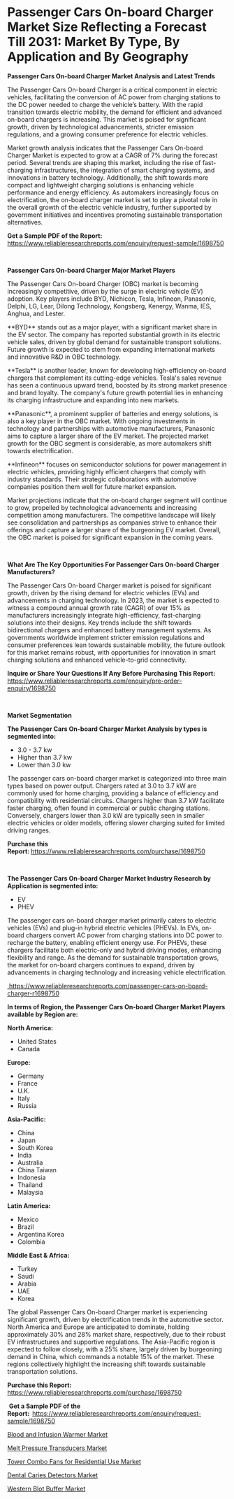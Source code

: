 <p><h1>Passenger Cars On-board Charger Market Size Reflecting a Forecast Till 2031: Market By Type, By Application and By Geography</h1></p><p><strong>Passenger Cars On-board Charger Market Analysis and Latest Trends</strong></p>
<p><p>The Passenger Cars On-board Charger is a critical component in electric vehicles, facilitating the conversion of AC power from charging stations to the DC power needed to charge the vehicle’s battery. With the rapid transition towards electric mobility, the demand for efficient and advanced on-board chargers is increasing. This market is poised for significant growth, driven by technological advancements, stricter emission regulations, and a growing consumer preference for electric vehicles.</p><p>Market growth analysis indicates that the Passenger Cars On-board Charger Market is expected to grow at a CAGR of 7% during the forecast period. Several trends are shaping this market, including the rise of fast-charging infrastructures, the integration of smart charging systems, and innovations in battery technology. Additionally, the shift towards more compact and lightweight charging solutions is enhancing vehicle performance and energy efficiency. As automakers increasingly focus on electrification, the on-board charger market is set to play a pivotal role in the overall growth of the electric vehicle industry, further supported by government initiatives and incentives promoting sustainable transportation alternatives.</p></p>
<p><strong>Get a Sample PDF of the Report:&nbsp;</strong> <a href="https://www.reliableresearchreports.com/enquiry/request-sample/1698750?utm_campaign=114&utm_medium=2&utm_source=Github&utm_content=ia&utm_term=05112024&utm_id=passenger-cars-on-board-charger">https://www.reliableresearchreports.com/enquiry/request-sample/1698750</a></p>
<p>&nbsp;</p>
<p><strong>Passenger Cars On-board Charger Major Market Players</strong></p>
<p><p>The Passenger Cars On-board Charger (OBC) market is becoming increasingly competitive, driven by the surge in electric vehicle (EV) adoption. Key players include BYD, Nichicon, Tesla, Infineon, Panasonic, Delphi, LG, Lear, Dilong Technology, Kongsberg, Kenergy, Wanma, IES, Anghua, and Lester.</p><p>**BYD** stands out as a major player, with a significant market share in the EV sector. The company has reported substantial growth in its electric vehicle sales, driven by global demand for sustainable transport solutions. Future growth is expected to stem from expanding international markets and innovative R&D in OBC technology.</p><p>**Tesla** is another leader, known for developing high-efficiency on-board chargers that complement its cutting-edge vehicles. Tesla's sales revenue has seen a continuous upward trend, boosted by its strong market presence and brand loyalty. The company's future growth potential lies in enhancing its charging infrastructure and expanding into new markets.</p><p>**Panasonic**, a prominent supplier of batteries and energy solutions, is also a key player in the OBC market. With ongoing investments in technology and partnerships with automotive manufacturers, Panasonic aims to capture a larger share of the EV market. The projected market growth for the OBC segment is considerable, as more automakers shift towards electrification.</p><p>**Infineon** focuses on semiconductor solutions for power management in electric vehicles, providing highly efficient chargers that comply with industry standards. Their strategic collaborations with automotive companies position them well for future market expansion.</p><p>Market projections indicate that the on-board charger segment will continue to grow, propelled by technological advancements and increasing competition among manufacturers. The competitive landscape will likely see consolidation and partnerships as companies strive to enhance their offerings and capture a larger share of the burgeoning EV market. Overall, the OBC market is poised for significant expansion in the coming years.</p></p>
<p>&nbsp;</p>
<p><strong>What Are The Key Opportunities For Passenger Cars On-board Charger Manufacturers?</strong></p>
<p><p>The Passenger Cars On-board Charger market is poised for significant growth, driven by the rising demand for electric vehicles (EVs) and advancements in charging technology. In 2023, the market is expected to witness a compound annual growth rate (CAGR) of over 15% as manufacturers increasingly integrate high-efficiency, fast-charging solutions into their designs. Key trends include the shift towards bidirectional chargers and enhanced battery management systems. As governments worldwide implement stricter emission regulations and consumer preferences lean towards sustainable mobility, the future outlook for this market remains robust, with opportunities for innovation in smart charging solutions and enhanced vehicle-to-grid connectivity.</p></p>
<p><strong>Inquire or Share Your Questions If Any Before Purchasing This Report:</strong> <a href="https://www.reliableresearchreports.com/enquiry/pre-order-enquiry/1698750?utm_campaign=114&utm_medium=2&utm_source=Github&utm_content=ia&utm_term=05112024&utm_id=passenger-cars-on-board-charger">https://www.reliableresearchreports.com/enquiry/pre-order-enquiry/1698750</a></p>
<p>&nbsp;</p>
<p><strong>Market Segmentation</strong></p>
<p><strong>The Passenger Cars On-board Charger Market Analysis by types is segmented into:</strong></p>
<p><ul><li>3.0 - 3.7 kw</li><li>Higher than 3.7 kw</li><li>Lower than 3.0 kw</li></ul></p>
<p><p>The passenger cars on-board charger market is categorized into three main types based on power output. Chargers rated at 3.0 to 3.7 kW are commonly used for home charging, providing a balance of efficiency and compatibility with residential circuits. Chargers higher than 3.7 kW facilitate faster charging, often found in commercial or public charging stations. Conversely, chargers lower than 3.0 kW are typically seen in smaller electric vehicles or older models, offering slower charging suited for limited driving ranges.</p></p>
<p><strong>Purchase this Report:&nbsp;</strong><a href="https://www.reliableresearchreports.com/purchase/1698750?utm_campaign=114&utm_medium=2&utm_source=Github&utm_content=ia&utm_term=05112024&utm_id=passenger-cars-on-board-charger">https://www.reliableresearchreports.com/purchase/1698750</a></p>
<p>&nbsp;</p>
<p><strong>The Passenger Cars On-board Charger Market Industry Research by Application is segmented into:</strong></p>
<p><ul><li>EV</li><li>PHEV</li></ul></p>
<p><p>The passenger cars on-board charger market primarily caters to electric vehicles (EVs) and plug-in hybrid electric vehicles (PHEVs). In EVs, on-board chargers convert AC power from charging stations into DC power to recharge the battery, enabling efficient energy use. For PHEVs, these chargers facilitate both electric-only and hybrid driving modes, enhancing flexibility and range. As the demand for sustainable transportation grows, the market for on-board chargers continues to expand, driven by advancements in charging technology and increasing vehicle electrification.</p></p>
<p><a href="https://www.reliableresearchreports.com/passenger-cars-on-board-charger-r1698750?utm_campaign=114&utm_medium=2&utm_source=Github&utm_content=ia&utm_term=05112024&utm_id=passenger-cars-on-board-charger">&nbsp;https://www.reliableresearchreports.com/passenger-cars-on-board-charger-r1698750</a></p>
<p><strong>In terms of Region, the Passenger Cars On-board Charger Market Players available by Region are:</strong></p>
<p>
    <p> <strong> North America: </strong>
        <ul>
            <li>United States</li>
            <li>Canada</li>
        </ul>
        </p> 
    <p> <strong> Europe: </strong>
        <ul>
            <li>Germany</li>
            <li>France</li>
            <li>U.K.</li>
            <li>Italy</li>
            <li>Russia</li>
        </ul>
        </p> 
    <p> <strong> Asia-Pacific: </strong>
        <ul>
            <li>China</li>
            <li>Japan</li>
            <li>South Korea</li>
            <li>India</li>
            <li>Australia</li>
            <li>China Taiwan</li>
            <li>Indonesia</li>
            <li>Thailand</li>
            <li>Malaysia</li>
        </ul>
        </p> 
    <p> <strong> Latin America: </strong>
        <ul>
            <li>Mexico</li>
            <li>Brazil</li>
            <li>Argentina Korea</li>
            <li>Colombia</li>
        </ul>
        </p> 
    <p> <strong> Middle East & Africa: </strong>
        <ul>
            <li>Turkey</li>
            <li>Saudi</li>
            <li>Arabia</li>
            <li>UAE</li>
            <li>Korea</li>
        </ul>
    </p>
    </p>
<p><p>The global Passenger Cars On-board Charger market is experiencing significant growth, driven by electrification trends in the automotive sector. North America and Europe are anticipated to dominate, holding approximately 30% and 28% market share, respectively, due to their robust EV infrastructures and supportive regulations. The Asia-Pacific region is expected to follow closely, with a 25% share, largely driven by burgeoning demand in China, which commands a notable 15% of the market. These regions collectively highlight the increasing shift towards sustainable transportation solutions.</p></p>
<p><strong>Purchase this Report: </strong><a href="https://www.reliableresearchreports.com/purchase/1698750?utm_campaign=114&utm_medium=2&utm_source=Github&utm_content=ia&utm_term=05112024&utm_id=passenger-cars-on-board-charger">https://www.reliableresearchreports.com/purchase/1698750</a></p>
<p>&nbsp;<strong>Get a Sample PDF of the Report:&nbsp;&nbsp;</strong><a href="https://www.reliableresearchreports.com/enquiry/request-sample/1698750?utm_campaign=114&utm_medium=2&utm_source=Github&utm_content=ia&utm_term=05112024&utm_id=passenger-cars-on-board-charger">https://www.reliableresearchreports.com/enquiry/request-sample/1698750</a></p>
<p><strong></strong></p>
<p><p><a href="https://issuu.com/reportprime-2/docs/blood-and-infusion-warmer-market-si_52afb9d99f98d5?utm_campaign=114&utm_medium=2&utm_source=Github&utm_content=ia&utm_term=05112024&utm_id=passenger-cars-on-board-charger">Blood and Infusion Warmer Market</a></p><p><a href="https://github.com/cristy9x9bur/Market-Research-Report-List-1/blob/main/melt-pressure-transducers-market.md?utm_campaign=114&utm_medium=2&utm_source=Github&utm_content=ia&utm_term=05112024&utm_id=passenger-cars-on-board-charger">Melt Pressure Transducers Market</a></p><p><a href="https://github.com/isbel3opkkem/Market-Research-Report-List-1/blob/main/tower-combo-fans-for-residential-use-market.md?utm_campaign=114&utm_medium=2&utm_source=Github&utm_content=ia&utm_term=05112024&utm_id=passenger-cars-on-board-charger">Tower Combo Fans for Residential Use Market</a></p><p><a href="https://issuu.com/reportprime-2/docs/dental-caries-detectors-market-size_8ef98faa8e51f8?utm_campaign=114&utm_medium=2&utm_source=Github&utm_content=ia&utm_term=05112024&utm_id=passenger-cars-on-board-charger">Dental Caries Detectors Market</a></p><p><a href="https://issuu.com/reportprime-2/docs/western-blot-buffer-market-size-203_89fbce78978f02?utm_campaign=114&utm_medium=2&utm_source=Github&utm_content=ia&utm_term=05112024&utm_id=passenger-cars-on-board-charger">Western Blot Buffer Market</a></p></p>